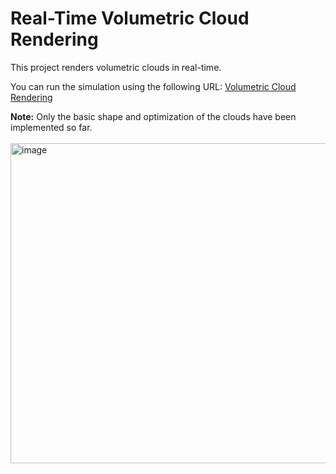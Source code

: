 # Real-Time Volumetric Cloud Rendering

This project renders volumetric clouds in real-time.

You can run the simulation using the following URL:
[Volumetric Cloud Rendering](https://gakui3.github.io/volumetric-cloud/)

**Note:** Only the basic shape and optimization of the clouds have been implemented so far. <br><br>
<img width="512" alt="image" src="https://github.com/gakui3/volumetric-cloud/assets/65954422/de2dd999-4f7c-4e9d-84ae-bccfaa1cec54">
